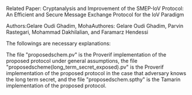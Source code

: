 Related Paper: Cryptanalysis and Improvement of the SMEP-IoV Protocol: An Efficient and Secure Message Exchange Protocol for the IoV Paradigm

Authors:Gelare Oudi Ghadim, MohaAuthores: Gelare Oudi Ghadim, Parvin Rastegari, Mohammad Dakhilalian, and Faramarz Hendessi

The followings are necessary explanations:

The file "proposedschem.pv" is the Proverif implementation of the proposed protocol under general assumptions, the file "proposedscheme(long_term_secret_exposed).pv" is the Proverif implementation of the proposed protocol in the case that adversary knows the long term secret, and the file "proposedschem.spthy" is the Tamarin implementation of the proposed protocol.
